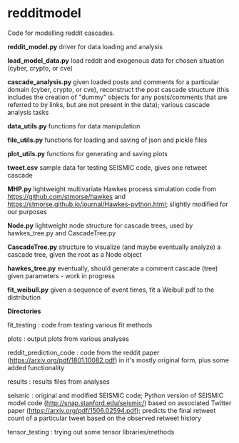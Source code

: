 # redditmodel

Code for modelling reddit cascades.

**reddit_model.py** driver for data loading and analysis

**load_model_data.py** load reddit and exogenous data for chosen situation (cyber, crypto, or cve)

**cascade_analysis.py** given loaded posts and comments for a particular domain (cyber, crypto, or cve), reconstruct the post cascade structure (this includes the creation of "dummy" objects for any posts/comments that are referred to by links, but are not present in the data); various cascade analysis tasks

**data_utils.py** functions for data manipulation

**file_utils.py** functions for loading and saving of json and pickle files

**plot_utils.py** functions for generating and saving plots

**tweet.csv** sample data for testing SEISMIC code, gives one retweet cascade

**MHP.py** lightweight multivariate Hawkes process simulation code from https://github.com/stmorse/hawkes and https://stmorse.github.io/journal/Hawkes-python.html; slightly modified for our purposes

**Node.py** lightweight node structure for cascade trees, used by hawkes_tree.py and CascadeTree.py

**CascadeTree.py** structure to visualize (and maybe eventually analyze) a cascade tree, given the root as a Node object

**hawkes_tree.py** eventually, should generate a comment cascade (tree) given parameters - work in progress

**fit_weibull.py** given a sequence of event times, fit a Weibull pdf to the distribution


**Directories**

fit_testing : code from testing various fit methods

plots : output plots from various analyses

reddit_prediction_code : code from the reddit paper (https://arxiv.org/pdf/1801.10082.pdf) in it's mostly original form, plus some added functionality

results : results files from analyses

seismic : original and modified SEISMIC code; Python version of SEISMIC model code (http://snap.stanford.edu/seismic/) based on associated Twitter paper (https://arxiv.org/pdf/1506.02594.pdf); predicts the final retweet count of a particular tweet based on the observed retweet history

tensor_testing : trying out some tensor libraries/methods

